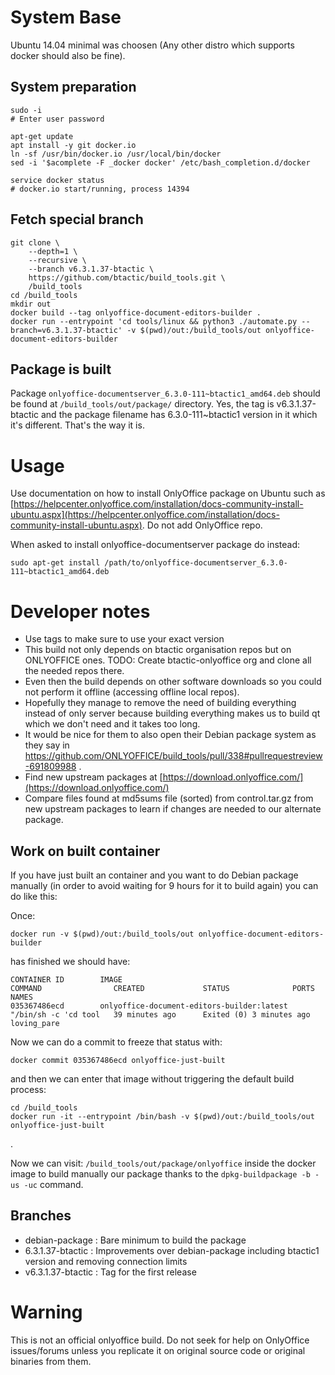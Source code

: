 # System Base

Ubuntu 14.04 minimal was choosen (Any other distro which supports docker should also be fine).

## System preparation
```
sudo -i
# Enter user password

apt-get update
apt install -y git docker.io
ln -sf /usr/bin/docker.io /usr/local/bin/docker
sed -i '$acomplete -F _docker docker' /etc/bash_completion.d/docker

service docker status
# docker.io start/running, process 14394
```

## Fetch special branch

```
git clone \
    --depth=1 \
    --recursive \
    --branch v6.3.1.37-btactic \
    https://github.com/btactic/build_tools.git \
    /build_tools
cd /build_tools
mkdir out
docker build --tag onlyoffice-document-editors-builder .
docker run --entrypoint 'cd tools/linux && python3 ./automate.py --branch=v6.3.1.37-btactic' -v $(pwd)/out:/build_tools/out onlyoffice-document-editors-builder
```

## Package is built

Package `onlyoffice-documentserver_6.3.0-111~btactic1_amd64.deb` should be found at `/build_tools/out/package/` directory.
Yes, the tag is v6.3.1.37-btactic and the package filename has 6.3.0-111~btactic1 version in it which it's different. That's the way it is.

# Usage

Use documentation on how to install OnlyOffice package on Ubuntu such as [https://helpcenter.onlyoffice.com/installation/docs-community-install-ubuntu.aspx](https://helpcenter.onlyoffice.com/installation/docs-community-install-ubuntu.aspx). Do not add OnlyOffice repo.

When asked to install onlyoffice-documentserver package do instead:

```
sudo apt-get install /path/to/onlyoffice-documentserver_6.3.0-111~btactic1_amd64.deb
```

# Developer notes

- Use tags to make sure to use your exact version
- This build not only depends on btactic organisation repos but on ONLYOFFICE ones. TODO: Create btactic-onlyoffice org and clone all the needed repos there.
- Even then the build depends on other software downloads so you could not perform it offline (accessing offline local repos).
- Hopefully they manage to remove the need of building everything instead of only server because building everything makes us to build qt which we don't need and it takes too long.
- It would be nice for them to also open their Debian package system as they say in https://github.com/ONLYOFFICE/build_tools/pull/338#pullrequestreview-691809988 .
- Find new upstream packages at [https://download.onlyoffice.com/](https://download.onlyoffice.com/)
- Compare files found at md5sums file (sorted) from control.tar.gz from new upstream packages to learn if changes are needed to our alternate package.

## Work on built container

If you have just built an container and you want to do Debian package manually (in order to avoid waiting for 9 hours for it to build again) you can do like this:

Once:
```
docker run -v $(pwd)/out:/build_tools/out onlyoffice-document-editors-builder
```
has finished we should have:

```
CONTAINER ID        IMAGE                                        COMMAND                CREATED             STATUS              PORTS               NAMES
035367486ecd        onlyoffice-document-editors-builder:latest   "/bin/sh -c 'cd tool   39 minutes ago      Exited (0) 3 minutes ago                           loving_pare
```

Now we can do a commit to freeze that status with:
```
docker commit 035367486ecd onlyoffice-just-built
```

and then we can enter that image without triggering the default build process:


```
cd /build_tools
docker run -it --entrypoint /bin/bash -v $(pwd)/out:/build_tools/out onlyoffice-just-built
```
.

Now we can visit: `/build_tools/out/package/onlyoffice` inside the docker image to build manually our package thanks to the `dpkg-buildpackage -b -us -uc` command.


## Branches

- debian-package : Bare minimum to build the package
- 6.3.1.37-btactic : Improvements over debian-package including btactic1 version and removing connection limits
- v6.3.1.37-btactic : Tag for the first release

# Warning

This is not an official onlyoffice build. Do not seek for help on OnlyOffice issues/forums unless you replicate it on original source code or original binaries from them.